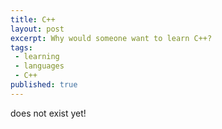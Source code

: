 ```yaml
---
title: C++
layout: post
excerpt: Why would someone want to learn C++?
tags:
 - learning
 - languages
 - C++
published: true
---
```


does not exist yet!
